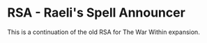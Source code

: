 # RSA - Raeli's Spell Announcer

This is a continuation of the old RSA for The War Within expansion.